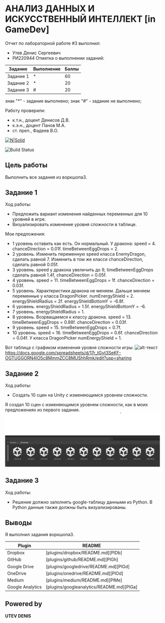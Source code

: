 # АНАЛИЗ ДАННЫХ И ИСКУССТВЕННЫЙ ИНТЕЛЛЕКТ [in GameDev]
Отчет по лабораторной работе #3 выполнил:
- Утев Денис Сергеевич
- РИ220944
Отметка о выполнении заданий:

| Задание | Выполнение | Баллы |
| ------ | ------ | ------ |
| Задание 1 | * | 60 |
| Задание 2 | * | 20 |
| Задание 3 | # | 20 |

знак "*" - задание выполнено; знак "#" - задание не выполнено;

Работу проверили:
- к.т.н., доцент Денисов Д.В.
- к.э.н., доцент Панов М.А.
- ст. преп., Фадеев В.О.

[![N|Solid](https://cldup.com/dTxpPi9lDf.thumb.png)](https://nodesource.com/products/nsolid)

![Build Status](https://github.com/denisUtev/URFU_AD/actions/workflows/build.yml/badge.svg)

## Цель работы
Выполнить все задания из воркшопа3.

## Задание 1
Ход работы:
- Предложить вариант изменения найденных переменных для 10 уровней в игре. 
- Визуализировать изменение уровня сложности в таблице. 

Мои предложения:
- 1 уровень оставить как есть. Он нормальный. У дракона: speed = 4. chanceDirection = 0.01f. timeBetweenEggDrops = 2.
- 2 уровень. Изменить переменную speed класса EnemyDragon, сделать равной 7. Изменить в том же классе chanceDirection, сделать равной 0.05f.
- 3 уровень. speed у дракона увеличить до 9, timeBetweenEggDrops сделать равной 1.4f, chanceDirection = 0.05f.
- 4 уровень. speed = 11. timeBetweenEggDrops = 1f.  chanceDirection = 0.03f.
- 5 уровень. Характеристики дракона не меняем. Дальше меняем переменные у класса DragonPicker. numEnergyShield = 2. energyShieldRadius = 2f. energyShieldBottomY = -6.8f.
- 6 уровень. energyShieldRadius = 1.5f. energyShieldBottomY = -6.
- 7 уровень. energyShieldRadius = 1.
- 8 уровень. Возрващаемся к классу дракона. speed = 13. timeBetweenEggDrops = 0.88f. chanceDirection = 0.03f.
- 9 уровень. speed = 15. timeBetweenEggDrops = 0.7f.
- 10 уровень. speed = 16. timeBetweenEggDrops = 0.6f. chanceDirection = 0.04f. У класса DragonPicker numEnergyShield = 1.

Вот таблица с графиком изменения уровня сложности игры:
![alt-текст](assets/google-sheets.png "Гугл таблица")
https://docs.google.com/spreadsheets/d/17r_tGyt3SeKF-OGTUGGORN4IO5c8MmmZCC8MUShhRmk/edit?usp=sharing



## Задание 2
Ход работы:
-  Создать 10 сцен на Unity с изменяющимся уровнем сложности.

Я создал 10 сцен с изменяющимся уровнем сложности, как в моих предложениях из первого задания.
![alt-текст](assets/Unity_scenes.png "Скриншот из Unity")


## Задание 3
Ход работы: 
- Решение должно заполнять google-таблицу данными из Python. В Python данные также должны быть визуализированы.

## Выводы

Я выполнил задания воркшопа3.

| Plugin | README |
| ------ | ------ |
| Dropbox | [plugins/dropbox/README.md][PlDb] |
| GitHub | [plugins/github/README.md][PlGh] |
| Google Drive | [plugins/googledrive/README.md][PlGd] |
| OneDrive | [plugins/onedrive/README.md][PlOd] |
| Medium | [plugins/medium/README.md][PlMe] |
| Google Analytics | [plugins/googleanalytics/README.md][PlGa] |

## Powered by

**UTEV DENIS**
